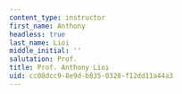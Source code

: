 ```yaml
---
content_type: instructor
first_name: Anthony
headless: true
last_name: Lioi
middle_initial: ''
salutation: Prof.
title: Prof. Anthony Lioi
uid: cc08dcc9-8e9d-b835-0328-f12dd11a44a3
---
```

